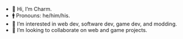 - 👋 Hi, I’m Charm.
- 🚹 Pronouns: he/him/his.
- 👀 I’m interested in web dev, software dev, game dev, and modding.
- 💞️ I’m looking to collaborate on web and game projects.



<!---
charmquirk/charmquirk is a ✨ special ✨ repository because its `README.md` (this file) appears on your GitHub profile.
You can click the Preview link to take a look at your changes. - 🌱 I’m currently learning libnds and nightfox lib.
--->
